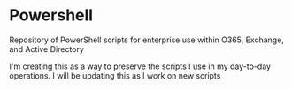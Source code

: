 # Powershell
Repository of PowerShell scripts for enterprise use within O365, Exchange, and Active Directory

I'm creating this as a way to preserve the scripts I use in my day-to-day operations. I will be updating this as I work on new scripts
